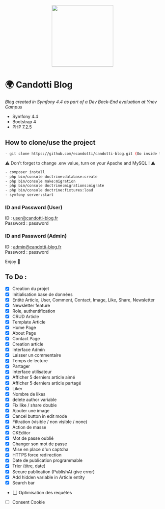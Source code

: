 <h1 align="center">
    <img height="200" src="https://img-0.journaldunet.com/mL_kyren1s51K39UUm-FZkcpKxw=/1280x/smart/0f11552fb07b481cb2fa21654a1bad70/ccmcms-jdn/11573128.jpg">
</h1>

# :earth_africa: Candotti Blog  
*Blog created in Symfony 4.4 as part of a Dev Back-End evaluation at Ynov Campus*  
  
- Symfony 4.4  
- Bootstrap 4
- PHP 7.2.5  

## How to clone/use the project
~~~bash
- git clone https://github.com/ecandotti/candotti-blog.git (Go inside the folder)
~~~
:warning: Don't forget to change .env value, turn on your Apache and MySQL ! :warning:  
~~~bash
- composer install  
- php bin/console doctrine:database:create  
- php bin/console make:migration  
- php bin/console doctrine:migrations:migrate 
- php bin/console doctrine:fixtures:load 
- symfony server:start  
~~~
  
### ID and Password (User)  
ID : user@candotti-blog.fr  
Password : password  
  
### ID and Password (Admin)  
ID : admin@candotti-blog.fr  
Password : password  
  
Enjoy :call_me_hand:
  
## To Do :  
- [X] Creation du projet  
- [X] Initialisation base de données  
- [X] Entité Article, User, Comment, Contact, Image, Like, Share, Newsletter
- [X] Newsletter feature  
- [X] Role, authentification  
- [X] CRUD Article  
- [X] Template Article  
- [X] Home Page  
- [X] About Page  
- [X] Contact Page  
- [X] Creation article  
- [X] Interface Admin  
- [X] Laisser un commentaire  
- [X] Temps de lecture    
- [X] Partager  
- [X] Interface utilisateur  
- [X] Afficher 5 derniers article aimé  
- [X] Afficher 5 derniers article partagé  
- [X] Liker  
- [X] Nombre de likes        
- [X] delete author variable        
- [X] Fix like / share double      
- [X] Ajouter une image  
- [X] Cancel button in edit mode   
- [X] Filtration (visible / non visible / none)   
- [X] Action de masse    
- [X] CKEditor  
- [X] Mot de passe oublié  
- [X] Changer son mot de passe  
- [X] Mise en place d'un captcha  
- [X] HTTPS force redirection    
- [X] Date de publication programmable    
- [X] Trier (titre, date)  
- [X] Secure publication (PublishAt give error)
- [X] Add hidden variable in Article entity    
- [X] Search bar    
- [_] Optimisation des requêtes  
- [ ] Consent Cookie    

